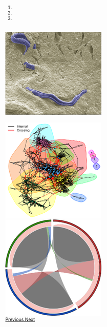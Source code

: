 <style>

.carousel {

height: 300px; 
width: 300px; 

}

.carousel-inner > .item {
	height: 300px;
	object-fit: contain;
}

img {
        height: 300px;
        object-fit: contain;
}

</style> 

<div id="carouselExampleIndicators" class="carousel slide" data-ride="carousel">
  <ol class="carousel-indicators">
    <li data-target="#carouselExampleIndicators" data-slide-to="0" class="active"></li>
    <li data-target="#carouselExampleIndicators" data-slide-to="1"></li>
    <li data-target="#carouselExampleIndicators" data-slide-to="2"></li>
  </ol>
  <div class="carousel-inner">
    <div class="carousel-item active">
      <img src="sites/docs/images/infected_004-false_color.png" class="d-block w-100" alt="...">
    </div>
    <div class="carousel-item">
      <img src="sites/docs/images/pathway_all.png" class="d-block w-100" alt="...">
    </div>
    <div class="carousel-item">
      <img src="sites/docs/images/reduced_circos_2.png" class="d-block w-100" alt="...">
    </div>
  </div>
  <a class="carousel-control-prev" href="#carouselExampleIndicators" role="button" data-slide="prev">
    <span class="carousel-control-prev-icon" aria-hidden="true"></span>
    <span class="sr-only">Previous</span>
  </a>
  <a class="carousel-control-next" href="#carouselExampleIndicators" role="button" data-slide="next">
    <span class="carousel-control-next-icon" aria-hidden="true"></span>
    <span class="sr-only">Next</span>
  </a>
</div>
